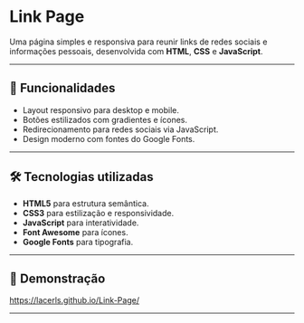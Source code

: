 
# Link Page

Uma página simples e responsiva para reunir links de redes sociais e informações pessoais, desenvolvida com **HTML**, **CSS** e **JavaScript**.

---

## 🚀 Funcionalidades
- Layout responsivo para desktop e mobile.
- Botões estilizados com gradientes e ícones.
- Redirecionamento para redes sociais via JavaScript.
- Design moderno com fontes do Google Fonts.

---

## 🛠️ Tecnologias utilizadas
- **HTML5** para estrutura semântica.
- **CSS3** para estilização e responsividade.
- **JavaScript** para interatividade.
- **Font Awesome** para ícones.
- **Google Fonts** para tipografia.

---

## 🔗 Demonstração
https://lacerls.github.io/Link-Page/

---
